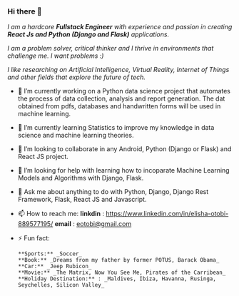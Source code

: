 ### Hi there 👋

_I am a hardcore **Fullstack Engineer** with experience and passion in 
creating **React Js and Python (Django and Flask)** applications._

_I am a problem solver, critical thinker and I thrive in environments 
that challenge me. I want problems :)_

_I like researching on Artificial Intelligence, Virtual Reality, Internet of Things
and other fields that explore the future of tech._

- 🔭 I’m currently working on a Python data science project that automates the process of
      data collection, analysis and report generation. The dat obtained from pdfs, databases and 
      handwritten forms will be used in machine learning.
- 🌱 I’m currently learning Statistics to improve my knowledge in data science and machine learning theories.
- 👯 I’m looking to collaborate in any Android, Python (Django or Flask) and React JS project.
- 🤔 I’m looking for help with learning how to incoparate Machine Learning Models and Algorithms with Django, Flask.
- 💬 Ask me about anything to do with Python, Django, Django Rest Framework, Flask, React JS and Javascript.
- 📫 How to reach me: 
      **linkdin** : https://www.linkedin.com/in/elisha-otobi-889577195/ 
      **email** : eotobi@gmail.com
- ⚡ Fun fact:

      **Sports:** _Soccer_
      **Book:** _Dreams from my father by former POTUS, Barack Obama_
      **Car:** _Jeep Rubicon_
      **Movie:** _The Matrix, Now You See Me, Pirates of the Carribean_
      **Holiday Destination:** : _Maldives, Ibiza, Havanna, Rusinga, Seychelles, Silicon Valley_
